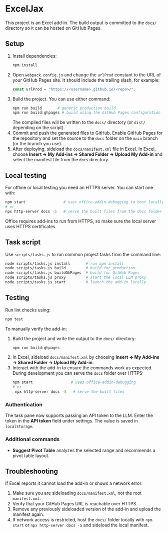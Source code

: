 # ExcelJax

This project is an Excel add‑in. The build output is committed to the `docs/` directory so it can be hosted on GitHub Pages.

## Setup

1. Install dependencies:
   ```bash
   npm install
   ```
2. Open `webpack.config.js` and change the `urlProd` constant to the URL of your GitHub Pages site. It should include the trailing slash, for example:
   ```js
   const urlProd = "https://<username>.github.io/<repo>/";
   ```
3. Build the project. You can use either command:
   ```bash
   npm run build       # generic production build
   npm run build:ghpages # build using the GitHub Pages configuration
   ```
   The compiled files will be written to the `docs/` directory (or `dist/` depending on the script).
4. Commit and push the generated files to GitHub. Enable GitHub Pages for the repository and set the source to the `docs` folder on the `main` branch (or the branch you use).
5. After deploying, sideload the `docs/manifest.xml` file in Excel. In Excel, choose **Insert → My Add-ins → Shared Folder → Upload My Add-in** and select the manifest file from the `docs` directory.

## Local testing

For offline or local testing you need an HTTPS server. You can start one with:

```bash
npm start                 # uses office-addin-debugging to host locally
# or
npx http-server docs -S   # serve the built files from the docs folder
```

Office requires add-ins to run from HTTPS, so make sure the local server uses HTTPS certificates.

## Task script

Use `scripts/tasks.js` to run common project tasks from the command line:

```bash
node scripts/tasks.js install       # run npm install
node scripts/tasks.js build         # build for production
node scripts/tasks.js buildGhPages  # build for GitHub Pages
node scripts/tasks.js proxy         # start the local LLM proxy
node scripts/tasks.js start         # launch the add-in locally
```

## Testing

Run lint checks using:

```bash
npm test
```

To manually verify the add-in:

1. Build the project and write the output to the `docs/` directory:
   ```bash
   npm run build:ghpages
   ```
2. In Excel, sideload `docs/manifest.xml` by choosing **Insert → My Add-ins → Shared Folder → Upload My Add-in**.
3. Interact with the add-in to ensure the commands work as expected. During development you can serve the `docs` folder over HTTPS:
   ```bash
   npm start                 # uses office-addin-debugging
   # or
    npx http-server docs -S   # serve the built files
    ```

### Authentication

The task pane now supports passing an API token to the LLM. Enter the token in
the **API token** field under settings. The value is saved in `localStorage`.

### Additional commands

- **Suggest Pivot Table** analyzes the selected range and recommends a pivot
  table layout.

## Troubleshooting

If Excel reports it cannot load the add-in or shows a network error:

1. Make sure you are sideloading `docs/manifest.xml`, not the root `manifest.xml`.
2. Verify that your GitHub Pages URL is reachable over HTTPS.
3. Remove any previously sideloaded version of the add-in and upload the manifest again.
4. If network access is restricted, host the `docs/` folder locally with `npm start` or `npx http-server docs -S` and sideload the local manifest.

